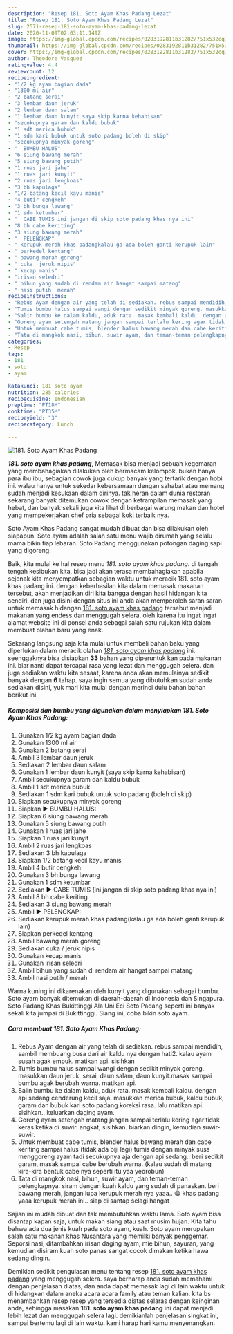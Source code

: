 ```yaml
---
description: "Resep 181. Soto Ayam Khas Padang Lezat"
title: "Resep 181. Soto Ayam Khas Padang Lezat"
slug: 2571-resep-181-soto-ayam-khas-padang-lezat
date: 2020-11-09T02:03:11.149Z
image: https://img-global.cpcdn.com/recipes/0283192811b31282/751x532cq70/181-soto-ayam-khas-padang-foto-resep-utama.jpg
thumbnail: https://img-global.cpcdn.com/recipes/0283192811b31282/751x532cq70/181-soto-ayam-khas-padang-foto-resep-utama.jpg
cover: https://img-global.cpcdn.com/recipes/0283192811b31282/751x532cq70/181-soto-ayam-khas-padang-foto-resep-utama.jpg
author: Theodore Vasquez
ratingvalue: 4.4
reviewcount: 12
recipeingredient:
- "1/2 kg ayam bagian dada"
- "1300 ml air"
- "2 batang serai"
- "3 lembar daun jeruk"
- "2 lembar daun salam"
- "1 lembar daun kunyit saya skip karna kehabisan"
- "secukupnya garam dan kaldu bubuk"
- "1 sdt merica bubuk"
- "1 sdm kari bubuk untuk soto padang boleh di skip"
- "secukupnya minyak goreng"
- "  BUMBU HALUS"
- "6 siung bawang merah"
- "5 siung bawang putih"
- "1 ruas jari jahe"
- "1 ruas jari kunyit"
- "2 ruas jari lengkoas"
- "3 bh kapulaga"
- "1/2 batang kecil kayu manis"
- "4 butir cengkeh"
- "3 bh bunga lawang"
- "1 sdm ketumbar"
- "  CABE TUMIS ini jangan di skip soto padang khas nya ini"
- "8 bh cabe keriting"
- "3 siung bawang merah"
- "  PELENGKAP"
- " kerupuk merah khas padangkalau ga ada boleh ganti kerupuk lain"
- " perkedel kentang"
- " bawang merah goreng"
- " cuka  jeruk nipis"
- " kecap manis"
- "irisan seledri"
- " bihun yang sudah di rendam air hangat sampai matang"
- " nasi putih  merah"
recipeinstructions:
- "Rebus Ayam dengan air yang telah di sediakan. rebus sampai mendidih, sambil membuang busa dari air kaldu nya dengan hati2. kalau ayam susah agak empuk. matikan api. sisihkan"
- "Tumis bumbu halus sampai wangi dengan sedikit minyak goreng. masukkan daun jeruk, serai, daun salam, daun kunyit.masak sampai bumbu agak berubah warna. matikan api."
- "Salin bumbu ke dalam kaldu, aduk rata. masak kembali kaldu. dengan api sedang cenderung kecil saja. masukkan merica bubuk, kaldu bubuk, garam dan bubuk kari soto padang.koreksi rasa. lalu matikan api. sisihkan.. keluarkan daging ayam."
- "Goreng ayam setengah matang jangan sampai terlalu kering agar tidak keras ketika di suwir. angkat, sisihkan. biarkan dingin, kemudian suwir-suwir."
- "Untuk membuat cabe tumis, blender halus bawang merah dan cabe keriting sampai halus (tidak ada biji lagi) tumis dengan minyak susa menggoreng ayam tadi secukupnya aja dengan api sedang.. beri sedikit garam, masak sampai cabe berubah warna. (kalau sudah di matang kira-kira bentuk cabe nya seperti itu yaa yeorobun)"
- "Tata di mangkok nasi, bihun, suwir ayam, dan teman-teman pelengkapnya. siram dengan kuah kaldu yang sudah di panaskan. beri bawang merah, jangan lupa kerupuk merah nya yaaa.. 😁 khas padang yaaa kerupuk merah ini.. siap di santap selagi hangat"
categories:
- Resep
tags:
- 181
- soto
- ayam

katakunci: 181 soto ayam 
nutrition: 285 calories
recipecuisine: Indonesian
preptime: "PT18M"
cooktime: "PT35M"
recipeyield: "3"
recipecategory: Lunch

---
```



![181. Soto Ayam Khas Padang](https://img-global.cpcdn.com/recipes/0283192811b31282/751x532cq70/181-soto-ayam-khas-padang-foto-resep-utama.jpg)

<b><i>181. soto ayam khas padang</i></b>, Memasak bisa menjadi sebuah kegemaran yang membahagiakan dilakukan oleh bermacam kelompok. bukan hanya para ibu ibu, sebagian cowok juga cukup banyak yang tertarik dengan hobi ini. walau hanya untuk sekedar kebersamaan dengan sahabat atau memang sudah menjadi kesukaan dalam dirinya. tak heran dalam dunia restoran sekarang banyak ditemukan cowok dengan ketrampilan memasak yang hebat, dan banyak sekali juga kita lihat di berbagai warung makan dan hotel yang mempekerjakan chef pria sebagai koki terbaik nya.

Soto Ayam Khas Padang sangat mudah dibuat dan bisa dilakukan oleh siapapun. Soto ayam adalah salah satu menu wajib dirumah yang selalu mama bikin tiap lebaran. Soto Padang menggunakan potongan daging sapi yang digoreng.

Baik, kita mulai ke hal resep menu <i>181. soto ayam khas padang</i>. di tengah tengah kesibukan kita, bisa jadi akan terasa membahagiakan apabila sejenak kita menyempatkan sebagian waktu untuk meracik 181. soto ayam khas padang ini. dengan keberhasilan kita dalam memasak makanan tersebut, akan menjadikan diri kita bangga dengan hasil hidangan kita sendiri. dan juga disini dengan situs ini anda akan memperoleh saran saran untuk memasak hidangan <u>181. soto ayam khas padang</u> tersebut menjadi makanan yang endess dan menggugah selera, oleh karena itu ingat ingat alamat website ini di ponsel anda sebagai salah satu rujukan kita dalam membuat olahan baru yang enak.


Sekarang langsung saja kita mulai untuk membeli bahan baku yang diperlukan dalam meracik olahan <u><i>181. soto ayam khas padang</i></u> ini. seenggaknya bisa disiapkan <b>33</b> bahan yang diperuntuk kan pada makanan ini. biar nanti dapat tercapai rasa yang lezat dan menggugah selera. dan juga sediakan waktu kita sesaat, karena anda akan memulainya sedikit banyak dengan <b>6</b> tahap. saya ingin semua yang dibutuhkan sudah anda sediakan disini, yuk mari kita mulai dengan merinci dulu bahan bahan berikut ini.

<!--inarticleads1-->

##### Komposisi dan bumbu yang digunakan dalam menyiapkan 181. Soto Ayam Khas Padang:

1. Gunakan 1/2 kg ayam bagian dada
1. Gunakan 1300 ml air
1. Gunakan 2 batang serai
1. Ambil 3 lembar daun jeruk
1. Sediakan 2 lembar daun salam
1. Gunakan 1 lembar daun kunyit (saya skip karna kehabisan)
1. Ambil secukupnya garam dan kaldu bubuk
1. Ambil 1 sdt merica bubuk
1. Sediakan 1 sdm kari bubuk untuk soto padang (boleh di skip)
1. Siapkan secukupnya minyak goreng
1. Siapkan  ▶️ BUMBU HALUS:
1. Siapkan 6 siung bawang merah
1. Gunakan 5 siung bawang putih
1. Gunakan 1 ruas jari jahe
1. Siapkan 1 ruas jari kunyit
1. Ambil 2 ruas jari lengkoas
1. Sediakan 3 bh kapulaga
1. Siapkan 1/2 batang kecil kayu manis
1. Ambil 4 butir cengkeh
1. Gunakan 3 bh bunga lawang
1. Gunakan 1 sdm ketumbar
1. Sediakan  ▶️ CABE TUMIS (ini jangan di skip soto padang khas nya ini)
1. Ambil 8 bh cabe keriting
1. Sediakan 3 siung bawang merah
1. Ambil  ▶️ PELENGKAP:
1. Sediakan  kerupuk merah khas padang(kalau ga ada boleh ganti kerupuk lain)
1. Siapkan  perkedel kentang
1. Ambil  bawang merah goreng
1. Sediakan  cuka / jeruk nipis
1. Gunakan  kecap manis
1. Gunakan irisan seledri
1. Ambil  bihun yang sudah di rendam air hangat sampai matang
1. Ambil  nasi putih / merah


Warna kuning ini dikarenakan oleh kunyit yang digunakan sebagai bumbu. Soto ayam banyak ditemukan di daerah-daerah di Indonesia dan Singapura. Soto Padang Khas Bukittinggi Ala Uni Eci Soto Padang seperti ini banyak sekali kita jumpai di Bukittinggi. Siang ini, coba bikin soto ayam. 

<!--inarticleads2-->

##### Cara membuat 181. Soto Ayam Khas Padang:

1. Rebus Ayam dengan air yang telah di sediakan. rebus sampai mendidih, sambil membuang busa dari air kaldu nya dengan hati2. kalau ayam susah agak empuk. matikan api. sisihkan
1. Tumis bumbu halus sampai wangi dengan sedikit minyak goreng. masukkan daun jeruk, serai, daun salam, daun kunyit.masak sampai bumbu agak berubah warna. matikan api.
1. Salin bumbu ke dalam kaldu, aduk rata. masak kembali kaldu. dengan api sedang cenderung kecil saja. masukkan merica bubuk, kaldu bubuk, garam dan bubuk kari soto padang.koreksi rasa. lalu matikan api. sisihkan.. keluarkan daging ayam.
1. Goreng ayam setengah matang jangan sampai terlalu kering agar tidak keras ketika di suwir. angkat, sisihkan. biarkan dingin, kemudian suwir-suwir.
1. Untuk membuat cabe tumis, blender halus bawang merah dan cabe keriting sampai halus (tidak ada biji lagi) tumis dengan minyak susa menggoreng ayam tadi secukupnya aja dengan api sedang.. beri sedikit garam, masak sampai cabe berubah warna. (kalau sudah di matang kira-kira bentuk cabe nya seperti itu yaa yeorobun)
1. Tata di mangkok nasi, bihun, suwir ayam, dan teman-teman pelengkapnya. siram dengan kuah kaldu yang sudah di panaskan. beri bawang merah, jangan lupa kerupuk merah nya yaaa.. 😁 khas padang yaaa kerupuk merah ini.. siap di santap selagi hangat


Sajian ini mudah dibuat dan tak membutuhkan waktu lama. Soto ayam bisa disantap kapan saja, untuk makan siang atau saat musim hujan. Kita tahu bahwa ada dua jenis kuah pada soto ayam, kuah. Soto ayam merupakan salah satu makanan khas Nusantara yang memilki banyak penggemar. Seporsi nasi, ditambahkan irisan daging ayam, mie bihun, sayuran, yang kemudian disiram kuah soto panas sangat cocok dimakan ketika hawa sedang dingin. 

Demikian sedikit pengulasan menu tentang resep <u>181. soto ayam khas padang</u> yang menggugah selera. saya berharap anda sudah memahami dengan penjelasan diatas, dan anda dapat memasak lagi di lain waktu untuk di hidangkan dalam aneka acara acara family atau teman kalian. kita bs menambahkan resep resep yang tersedia diatas selaras dengan keinginan anda, sehingga masakan <b>181. soto ayam khas padang</b> ini dapat menjadi lebih lezat dan menggugah selera lagi. demikianlah penjelasan singkat ini, sampai bertemu lagi di lain waktu. kami harap hari kamu menyenangkan.
